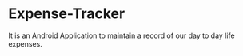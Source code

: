 # Expense-Tracker
It is an Android Application to maintain a record of our day to day life expenses.
